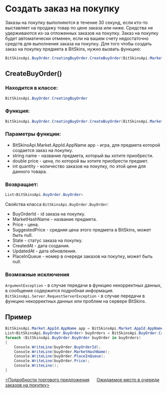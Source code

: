 ﻿# Создать заказ на покупку

Заказы на покупку выполняются в течение 30 секунд, если кто-то выставляет на продажу товар по цене заказа или ниже. Средства не удерживаются из-за отложенных заказов на покупку. Заказ на покупку будет автоматически отменен, если на вашем счету недостаточно средств для выполнения заказа на покупку. Для того чтобы создать заказ на покупку предмета в BitSkins, нужно вызвать функцию:

```csharp
BitSkinsApi.BuyOrder.CreatingBuyOrder.CreateBuyOrder(BitSkinsApi.Market.AppId.AppName app, string name, double price, int quantity);
```

## CreateBuyOrder()

### Находится в классе:

```csharp
BitSkinsApi.BuyOrder.CreatingBuyOrder
```

### Функция:

```csharp
BitSkinsApi.BuyOrder.CreatingBuyOrder.CreateBuyOrder(BitSkinsApi.Market.AppId.AppName app, string name, double price, int quantity);
```

### Параметры функции:

* BitSkinsApi.Market.AppId.AppName app - игра, для предмета которой создается заказ на покупку.
* string name - название предмета, который вы хотите приобрести.
* double price - цена, по которой вы хотите приобрести предмет.
* int quantity - количество заказов на покупку, по этой цене для данного товара.

### Возвращает:

```csharp
List<BitSkinsApi.BuyOrder.BuyOrder>
```

Свойства класса ```BitSkinsApi.BuyOrder.BuyOrder```:
* BuyOrderId - id заказа на покупку.
* MarketHashName - название предмета.
* Price - цена.
* SuggestedPrice - средняя цена этого предмета в BitSkins, может быть null.
* State - статус заказа на покупку.
* CreatedAt - дата создания.
* UpdatedAt - дата обновления.
* PlaceInQueue - номер в очереди заказов на покупку, может быть null.

### Возможные исключения
```ArgumentException``` - в случае передачи в функцию некорректных данных, в сообщение содержится подробная информация.
\
```BitSkinsApi.Server.RequestServerException``` - в случае передачи в функцию некорректных данных или проблем на сервере BitSkins.

## Пример

```csharp
BitSkinsApi.Market.AppId.AppName app = BitSkinsApi.Market.AppId.AppName.CounterStrikGlobalOffensive;
List<BitSkinsApi.BuyOrder.BuyOrder> buyOrders = BitSkinsApi.BuyOrder.CreatingBuyOrder.CreateBuyOrder(app, "CS:GO Weapon Case 2", 0.01, 1);
foreach (BitSkinsApi.BuyOrder.BuyOrder buyOrder in buyOrders)
{
    Console.WriteLine(buyOrder.BuyOrderId);
    Console.WriteLine(buyOrder.MarketHashName);
    Console.WriteLine(buyOrder.PlaceInQueue);
    Console.WriteLine(buyOrder.Price);
    Console.WriteLine();
}
```

[<Подробности торгового предложения](https://github.com/dmitrydnl/BitSkinsApi/blob/master/docs/ru/trade/trade_details.md) &nbsp;&nbsp;&nbsp;&nbsp; [Ожидаемое место в очереди заказов на покупку>](https://github.com/dmitrydnl/BitSkinsApi/blob/master/docs/ru/buy_order/expected_place_in_queue.md)
